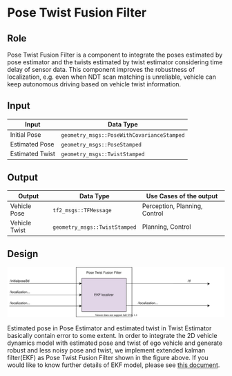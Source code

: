 Pose Twist Fusion Filter
========================

## Role

Pose Twist Fusion Filter is a component to integrate the poses estimated by pose estimator and the twists estimated by twist estimator considering time delay of sensor data. This component improves the robustness of localization, e.g. even when NDT scan matching is unreliable, vehicle can keep autonomous driving based on vehicle twist information.

## Input

| Input           | Data Type                                            |
|-----------------|------------------------------------------------------|
| Initial Pose    | `geometry_msgs::PoseWithCovarianceStamped`           |
| Estimated Pose  | `geometry_msgs::PoseStamped`                         |
| Estimated Twist | `geometry_msgs::TwistStamped`                        |

## Output

| Output         | Data Type                                   | Use Cases of the output         |
|----------------|---------------------------------------------|---------------------------------|
| Vehicle Pose   | `tf2_msgs::TFMessage`                       | Perception, Planning, Control   |
| Vehicle Twist  | `geometry_msgs::TwistStamped`               | Planning, Control               |

## Design

![Pose_Twist_Fusion_Filter](/img/Pose_Twist_Fusion_Filter.svg)

Estimated pose in Pose Estimator and estimated twist in Twist Estimator basically contain error to some extent. In order to integrate the 2D vehicle dynamics model with estimated pose and twist of ego vehicle and generate robust and less noisy pose and twist, we implement extended kalman filter(EKF) as Pose Twist Fusion Filter shown in the figure above. If you would like to know further details of EKF model, please see [this document](https://github.com/tier4/AutowareArchitectureProposal/blob/master/Localization/Pose_Twist_Fusion_Filter/EKF.md).